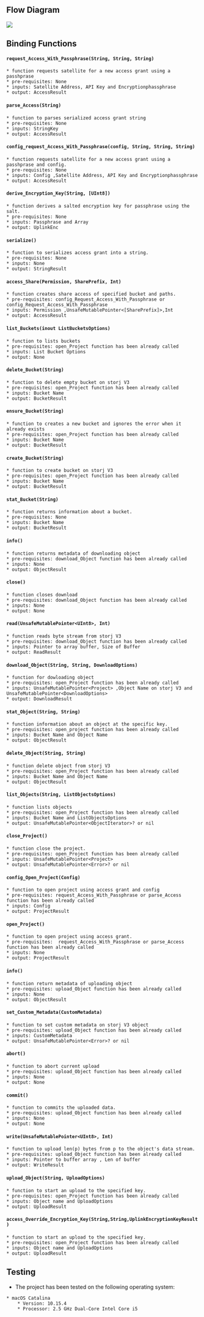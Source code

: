 ## Flow Diagram

![](https://github.com/storj-thirdparty/uplink-swift/blob/master/README.assets/arch.drawio.png)



## Binding Functions

#### `request_Access_With_Passphrase(String, String, String)`

    * function requests satellite for a new access grant using a passhprase
    * pre-requisites: None
    * inputs: Satellite Address, API Key and Encryptionphassphrase 
    * output: AccessResult

#### `parse_Access(String)`

    * function to parses serialized access grant string
    * pre-requisites: None
    * inputs: StringKey
    * output: AccessResult

#### `config_request_Access_With_Passphrase(config, String, String, String)`

    * function requests satellite for a new access grant using a passhprase and config.
    * pre-requisites: None
    * inputs: Config ,Satellite Address, API Key and Encryptionphassphrase
    * output: AccessResult

#### `derive_Encryption_Key(String, [UInt8])`

    * function derives a salted encryption key for passphrase using the salt.
    * pre-requisites: None
    * inputs: Passphrase and Array
    * output: UplinkEnc

#### `serialize()`

    * function to serializes access grant into a string.
    * pre-requisites: None
    * inputs: None
    * output: StringResult


#### `access_Share(Permission, SharePrefix, Int)`

    * function creates share access of specified bucket and paths.
    * pre-requisites: config_Request_Access_With_Passphrase or config_Request_Access_With_Passphrase
    * inputs: Permission ,UnsafeMutablePointer<[SharePrefix]>,Int
    * output: AccessResult

#### `list_Buckets(inout ListBucketsOptions)`

    * function to lists buckets
    * pre-requisites: open_Project function has been already called
    * inputs: List Bucket Options
    * output: None

#### `delete_Bucket(String)`

    * function to delete empty bucket on storj V3
    * pre-requisites: open_Project function has been already called
    * inputs: Bucket Name
    * output: BucketResult

#### `ensure_Bucket(String)`

    * function to creates a new bucket and ignores the error when it already exists
    * pre-requisites: open_Project function has been already called
    * inputs: Bucket Name
    * output: BucketResult

#### `create_Bucket(String)`

    * function to create bucket on storj V3
    * pre-requisites: open_Project function has been already called
    * inputs: Bucket Name
    * output: BucketResult

#### `stat_Bucket(String)`

    * function returns information about a bucket.
    * pre-requisites: None
    * inputs: Bucket Name 
    * output: BucketResult


#### `info()`

    * function returns metadata of downloading object
    * pre-requisites: download_Object function has been already called
    * inputs: None
    * output: ObjectResult

#### `close()`

    * function closes download
    * pre-requisites: download_Object function has been already called
    * inputs: None
    * output: None

#### `read(UnsafeMutablePointer<UInt8>, Int)`

    * function reads byte stream from storj V3
    * pre-requisites: download_Object function has been already called
    * inputs: Pointer to array buffer, Size of Buffer
    * output: ReadResult

#### `download_Object(String, String, DownloadOptions)`

    * function for dowloading object
    * pre-requisites: open_Project function has been already called
    * inputs: UnsafeMutablePointer<Project> ,Object Name on storj V3 and UnsafeMutablePointer<DownloadOptions>
    * output: DownloadResult

#### `stat_Object(String, String)`

    * function information about an object at the specific key.
    * pre-requisites: open_project function has been already called
    * inputs: Bucket Name and Object Name
    * output: ObjectResult

#### `delete_Object(String, String)`

    * function delete object from storj V3
    * pre-requisites: open_Project function has been already called
    * inputs: Bucket Name and Object Name
    * output: ObjectResult

#### `list_Objects(String, ListObjectsOptions)`

    * function lists objects
    * pre-requisites: open_Project function has been already called
    * inputs: Bucket Name and ListObjectsOptions
    * output: UnsafeMutablePointer<ObjectIterator>? or nil

#### `close_Project()`

    * function close the project.
    * pre-requisites: open_Project function has been already called
    * inputs: UnsafeMutablePointer<Project>
    * output: UnsafeMutablePointer<Error>? or nil

#### `config_Open_Project(Config)`

    * function to open project using access grant and config
    * pre-requisites: request_Access_With_Passphrase or parse_Access function has been already called
    * inputs: Config
    * output: ProjectResult

#### `open_Project()`

    * function to open project using access grant.
    * pre-requisites:  request_Access_With_Passphrase or parse_Access function has been already called
    * inputs: None
    * output: ProjectResult

#### `info()`

    * function return metadata of uploading object
    * pre-requisites: upload_Object function has been already called
    * inputs: None
    * output: ObjectResult

#### `set_Custom_Metadata(CustomMetadata)`

    * function to set custom metadata on storj V3 object
    * pre-requisites: upload_Object function has been already called
    * inputs: CustomMetadata
    * output: UnsafeMutablePointer<Error>? or nil

#### `abort()`

    * function to abort current upload
    * pre-requisites: upload_Object function has been already called
    * inputs: None
    * output: None

#### `commit()`

    * function to commits the uploaded data.
    * pre-requisites: upload_Object function has been already called
    * inputs: None
    * output: None

#### `write(UnsafeMutablePointer<UInt8>, Int)`

    * function to upload len(p) bytes from p to the object's data stream.
    * pre-requisites: upload_Object function has been already called
    * inputs: Pointer to buffer array , Len of buffer
    * output: WriteResult

#### `upload_Object(String, UploadOptions)`

    * function to start an upload to the specified key.
    * pre-requisites: open_Project function has been already called
    * inputs: Object name and UploadOptions
    * output: UploadResult

#### `access_Override_Encryption_Key(String,String,UplinkEncryptionKeyResult)`

    * function to start an upload to the specified key.
    * pre-requisites: open_Project function has been already called
    * inputs: Object name and UploadOptions
    * output: UploadResult

## Testing

* The project has been tested on the following operating system:
```
* macOS Catalina
	* Version: 10.15.4
	* Processor: 2.5 GHz Dual-Core Intel Core i5
```
